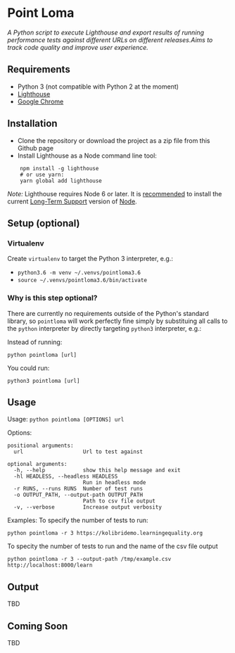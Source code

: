 

# Point Loma
*A Python script to execute Lighthouse and export results of running performance tests against different URLs on different releases.Aims to track code quality and improve user experience.*

## Requirements
- Python 3 (not compatible with Python 2 at the moment)
- [Lighthouse](https://developers.google.com/web/tools/lighthouse/)
- [Google Chrome](https://www.google.com/chrome/browser/desktop/)

## Installation
- Clone the repository or download the project as a zip file from this Github page
- Install Lighthouse as a Node command line tool:
```
    npm install -g lighthouse
    # or use yarn:
    yarn global add lighthouse
```
*Note:* Lighthouse requires Node 6 or later. It is [recommended](https://developers.google.com/web/tools/lighthouse/#cli) to install the current [Long-Term Support](https://github.com/nodejs/LTS) version of [Node](https://nodejs.org/).

## Setup (optional)
### Virtualenv
Create `virtualenv` to target the Python 3 interpreter, e.g.:

- `python3.6 -m venv ~/.venvs/pointloma3.6`
- `source ~/.venvs/pointloma3.6/bin/activate`

### Why is this step optional?

There are currently no requirements outside of the Python's standard library, so `pointloma` will work perfectly fine simply by substituing all calls to the `python` interpreter by directly targeting `python3` interpreter, e.g.:

Instead of running:

```python pointloma [url]```

You could run:

```python3 pointloma [url]```

## Usage
Usage: `python pointloma [OPTIONS] url`

Options:

```
positional arguments:
  url                   Url to test against

optional arguments:
  -h, --help            show this help message and exit
  -hl HEADLESS, --headless HEADLESS
                        Run in headless mode
  -r RUNS, --runs RUNS  Number of test runs
  -o OUTPUT_PATH, --output-path OUTPUT_PATH
                        Path to csv file output
  -v, --verbose         Increase output verbosity

```

Examples:
To specify the number of tests to run:
```
python pointloma -r 3 https://kolibridemo.learningequality.org
```
To specity the number of tests to run and the name of the csv file output
```
python pointloma -r 3 --output-path /tmp/example.csv http://localhost:8000/learn
```
## Output
TBD

## Coming Soon
TBD
